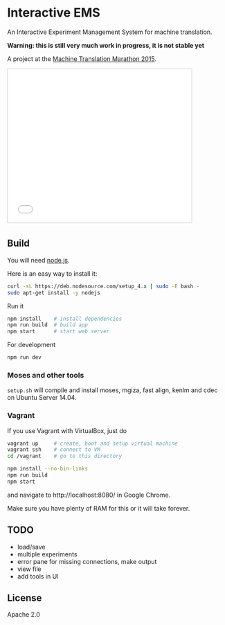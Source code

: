 # Interactive EMS

An Interactive Experiment Management System for machine translation.

**Warning: this is still very much work in progress, it is not stable yet**

A project at the [Machine Translation Marathon 2015](http://ufal.mff.cuni.cz/mtm15).

<iframe src="//www.slideshare.net/slideshow/embed_code/key/FM3p5wbs4BX27" width="425" height="355" frameborder="0" marginwidth="0" marginheight="0" scrolling="no" style="border:1px solid #CCC; border-width:1px; margin-bottom:5px; max-width: 100%;" allowfullscreen> </iframe>

## Build

You will need [node.js](https://nodejs.org/en/).

Here is an easy way to install it:

```bash
curl -sL https://deb.nodesource.com/setup_4.x | sudo -E bash -
sudo apt-get install -y nodejs
```

Run it

```bash
npm install    # install dependencies
npm run build  # build app
npm start      # start web server
```

For development

```bash
npm run dev
```

### Moses and other tools

`setup.sh` will compile and install moses, mgiza, fast align, kenlm and cdec on Ubuntu Server 14.04.

### Vagrant

If you use Vagrant with VirtualBox, just do

```bash
vagrant up     # create, boot and setup virtual machine
vagrant ssh    # connect to VM
cd /vagrant    # go to this directory

npm install --no-bin-links
npm run build
npm start
```

and navigate to http://localhost:8080/ in Google Chrome.

Make sure you have plenty of RAM for this or it will take forever.

## TODO

* load/save
* multiple experiments
* error pane for missing connections, make output
* view file
* add tools in UI

## License

Apache 2.0
